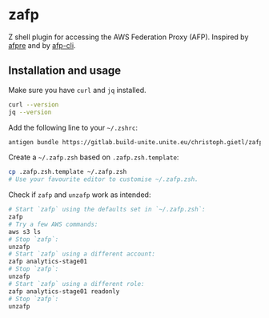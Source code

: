 # zafp

Z shell plugin for accessing the AWS Federation Proxy (AFP).
Inspired by [afpre](https://github.com/leflamm/afpre/)
and by [afp-cli](https://github.com/Scout24/afp-cli).


## Installation and usage

Make sure you have `curl` and `jq` installed.
```zsh
curl --version
jq --version
```

Add the following line to your `~/.zshrc`:
```zsh
antigen bundle https://gitlab.build-unite.unite.eu/christoph.gietl/zafp.git
```

Create a `~/.zafp.zsh` based on `.zafp.zsh.template`:
```zsh
cp .zafp.zsh.template ~/.zafp.zsh
# Use your favourite editor to customise ~/.zafp.zsh.
```

Check if `zafp` and `unzafp` work as intended:
```zsh
# Start `zafp` using the defaults set in `~/.zafp.zsh`:
zafp
# Try a few AWS commands:
aws s3 ls
# Stop `zafp`:
unzafp
# Start `zafp` using a different account:
zafp analytics-stage01
# Stop `zafp`:
unzafp
# Start `zafp` using a different role:
zafp analytics-stage01 readonly
# Stop `zafp`:
unzafp
```
